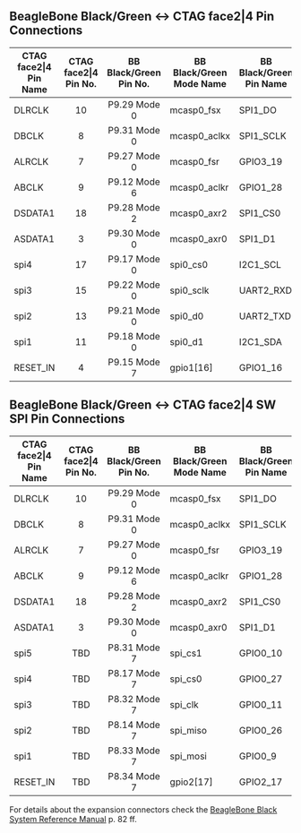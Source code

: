 ## BeagleBone Black/Green <-> CTAG face2|4 Pin Connections 

| CTAG face2&#124;4 Pin Name | CTAG face2&#124;4 Pin No. |BB Black/Green Pin No. | BB Black/Green Mode Name | BB Black/Green Pin Name |
| ---------------------- |:------------:|:------------:| --------------- | ------------ |
| DLRCLK                 | 10           | P9.29 Mode 0 | mcasp0_fsx      | SPI1_DO      |
| DBCLK                  | 8            | P9.31 Mode 0 | mcasp0_aclkx    | SPI1_SCLK    |
| ALRCLK                 | 7            | P9.27 Mode 0 | mcasp0_fsr      | GPIO3_19     |
| ABCLK                  | 9            | P9.12 Mode 6 | mcasp0_aclkr    | GPIO1_28     |
| DSDATA1                | 18           | P9.28 Mode 2 | mcasp0_axr2     | SPI1_CS0     |
| ASDATA1                | 3            | P9.30 Mode 0 | mcasp0_axr0     | SPI1_D1      |
| spi4                   | 17           | P9.17 Mode 0 | spi0_cs0        | I2C1_SCL     |
| spi3                   | 15           | P9.22 Mode 0 | spi0_sclk       | UART2_RXD    |
| spi2                   | 13           | P9.21 Mode 0 | spi0_d0         | UART2_TXD    |
| spi1                   | 11           | P9.18 Mode 0 | spi0_d1         | I2C1_SDA     |
| RESET_IN               | 4            | P9.15 Mode 7 | gpio1[16]       | GPIO1_16     |

## BeagleBone Black/Green <-> CTAG face2|4 SW SPI Pin Connections 

| CTAG face2&#124;4 Pin Name | CTAG face2&#124;4 Pin No. |BB Black/Green Pin No. | BB Black/Green Mode Name | BB Black/Green Pin Name |
| ---------------------- |:------------:|:------------:| --------------- | ------------ |
| DLRCLK                 | 10           | P9.29 Mode 0 | mcasp0_fsx      | SPI1_DO      |
| DBCLK                  | 8            | P9.31 Mode 0 | mcasp0_aclkx    | SPI1_SCLK    |
| ALRCLK                 | 7            | P9.27 Mode 0 | mcasp0_fsr      | GPIO3_19     |
| ABCLK                  | 9            | P9.12 Mode 6 | mcasp0_aclkr    | GPIO1_28     |
| DSDATA1                | 18           | P9.28 Mode 2 | mcasp0_axr2     | SPI1_CS0     |
| ASDATA1                | 3            | P9.30 Mode 0 | mcasp0_axr0     | SPI1_D1      |
| spi5                   | TBD          | P8.31 Mode 7 | spi_cs1         | GPIO0_10     |
| spi4                   | TBD          | P8.17 Mode 7 | spi_cs0         | GPIO0_27     |
| spi3                   | TBD          | P8.32 Mode 7 | spi_clk         | GPIO0_11     |
| spi2                   | TBD          | P8.14 Mode 7 | spi_miso        | GPIO0_26     |
| spi1                   | TBD          | P8.33 Mode 7 | spi_mosi        | GPIO0_9      |
| RESET_IN               | TBD          | P8.34 Mode 7 | gpio2[17]       | GPIO2_17     |



For details about the expansion connectors check the [BeagleBone Black System Reference Manual](https://github.com/CircuitCo/BeagleBone-Black/blob/master/BBB_SRM.pdf) p. 82 ff.
